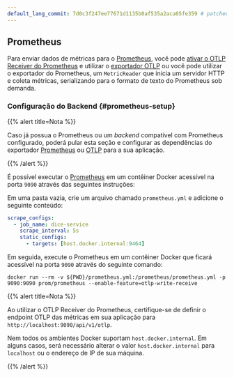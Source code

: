 ```yaml
---
default_lang_commit: 7d0c3f247ee77671d1135b0af535a2aca05fe359 # patched
---
```


## Prometheus

Para enviar dados de métricas para o [Prometheus](https://prometheus.io/), você
pode
[ativar o OTLP Receiver do Prometheus](https://prometheus.io/docs/prometheus/2.55/feature_flags/#otlp-receiver)
e utilizar o [exportador OTLP](#otlp) ou você pode utilizar o exportador do
Prometheus, um `MetricReader` que inicia um servidor HTTP e coleta métricas,
serializando para o formato de texto do Prometheus sob demanda.

### Configuração do Backend {#prometheus-setup}

{{% alert title=Nota %}}

Caso já possua o Prometheus ou um _backend_ compatível com Prometheus
configurado, poderá pular esta seção e configurar as dependências do exportador
[Prometheus](#prometheus-dependencies) ou [OTLP](#otlp-dependencies) para a sua
aplicação.

{{% /alert %}}

É possível executar o [Prometheus](https://prometheus.io) em um contêiner Docker
acessível na porta `9090` através das seguintes instruções:

Em uma pasta vazia, crie um arquivo chamado `prometheus.yml` e adicione o
seguinte conteúdo:

```yaml
scrape_configs:
  - job_name: dice-service
    scrape_interval: 5s
    static_configs:
      - targets: [host.docker.internal:9464]
```

Em seguida, execute o Prometheus em um contêiner Docker que ficará acessível na
porta `9090` através do seguinte comando:

```shell
docker run --rm -v ${PWD}/prometheus.yml:/prometheus/prometheus.yml -p 9090:9090 prom/prometheus --enable-feature=otlp-write-receive
```

{{% alert title=Nota %}}

Ao utilizar o OTLP Receiver do Prometheus, certifique-se de definir o endpoint
OTLP das métricas em sua aplicação para `http://localhost:9090/api/v1/otlp`.

Nem todos os ambientes Docker suportam `host.docker.internal`. Em alguns casos,
será necessário alterar o valor `host.docker.internal` para `localhost` ou o
endereço de IP de sua máquina.

{{% /alert %}}
